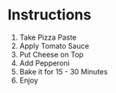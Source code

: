 # Instructions

1. Take Pizza Paste
2. Apply Tomato Sauce
3. Put Cheese on Top
4. Add Pepperoni
5. Bake it for 15 - 30 Minutes
6. Enjoy